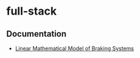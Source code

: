 # full-stack

## Documentation
- [Linear Mathematical Model of Braking Systems](docs/linear-braking-model.md)
